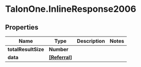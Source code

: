 # TalonOne.InlineResponse2006

## Properties

Name | Type | Description | Notes
------------ | ------------- | ------------- | -------------
**totalResultSize** | **Number** |  | 
**data** | [**[Referral]**](Referral.md) |  | 


